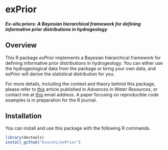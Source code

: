 # exPrior

##### Ex-situ priors: A Bayesian hierarchical framework for defining informative prior distributions in hydrogeology

## Overview

This R package *exPrior* implements a Bayesian hierarchical framework for defining informative prior distributions in hydrogeology. You can either use the hydrogeological data from the package or bring your own data, and exPrior will derive the statistical distribution for you.

For more details, including the context and theory behind this package, please refer to [this](https://doi.org/10.1016/j.advwatres.2019.02.003) article published in *Advances in Water Resources*, or contact me at [this](karina.cucchi@gmail.com) email address. A paper focusing on reproducible code examples is in preparation for the R journal.

## Installation

You can install and use this package with the following R commands.

```R
library(devtools)
install_github("kcucchi/exPrior")
```
